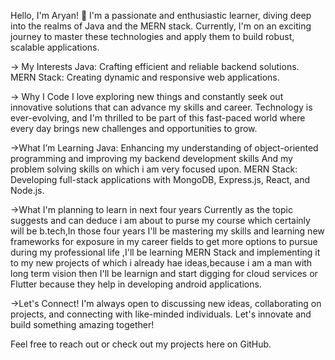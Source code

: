 Hello, I'm Aryan! 👋
I'm a passionate and enthusiastic learner, diving deep into the realms of Java and the MERN stack. Currently, I'm on an exciting journey to master these technologies and apply them to build robust, scalable applications.

-> My Interests
 Java: Crafting efficient and reliable backend solutions.
 MERN Stack: Creating dynamic and responsive web applications.

-> Why I Code
 I love exploring new things and constantly seek out innovative solutions that can advance my skills and career. Technology is ever-evolving, and I'm thrilled to be part of this fast-paced world where every day brings new challenges and opportunities to grow.

->What I’m Learning
 Java: Enhancing my understanding of object-oriented programming and improving my backend development skills And my problem solving skills on which i am very focused upon.
 MERN Stack: Developing full-stack applications with MongoDB, Express.js, React, and Node.js.

->What I'm planning to learn in next four years 
Currently as the topic suggests and can deduce i am about to purse my course which certainly will be b.tech,In those four years I'll be mastering my skills and learning new frameworks for exposure in my career fields to get more options to pursue during my professional
life ,I'll be learning MERN Stack and implementing it to my new projects of which i already hae ideas,because i am a man with long term vision then I'll be learnign and start digging for cloud services or 
Flutter because they help in developing android applications.

->Let's Connect!
 I'm always open to discussing new ideas, collaborating on projects, and connecting with like-minded individuals. Let's innovate and build something amazing together!

 Feel free to reach out or check out my projects here on GitHub.


